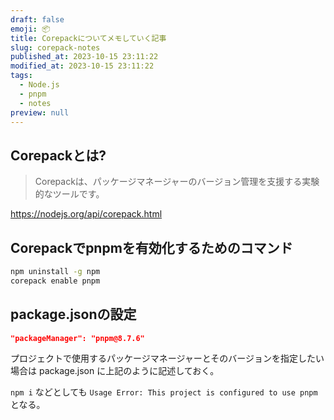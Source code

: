 ```yaml
---
draft: false
emoji: 📦
title: Corepackについてメモしていく記事
slug: corepack-notes
published_at: 2023-10-15 23:11:22
modified_at: 2023-10-15 23:11:22
tags:
  - Node.js
  - pnpm
  - notes
preview: null
---
```


## Corepackとは?

> Corepackは、パッケージマネージャーのバージョン管理を支援する実験的なツールです。

https://nodejs.org/api/corepack.html

## Corepackでpnpmを有効化するためのコマンド

```sh
npm uninstall -g npm
corepack enable pnpm
```

## package.jsonの設定

```json:package.json
"packageManager": "pnpm@8.7.6"
```

プロジェクトで使用するパッケージマネージャーとそのバージョンを指定したい場合は package.json に上記のように記述しておく。

`npm i` などとしても `Usage Error: This project is configured to use pnpm` となる。
